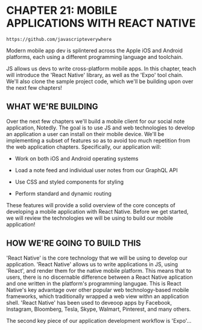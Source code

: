 # CHAPTER 21: MOBILE APPLICATIONS WITH REACT NATIVE

`https://github.com/javascripteverywhere`

Modern mobile app dev is splintered across the Apple iOS and 
Android platforms, each using a different programming
language and toolchain.

JS allows us devs to write cross-platform mobile apps. In this
chapter, teach will introduce the 'React Native' library, as
well as the 'Expo' tool chain. We'll also clone the sample project
code, which we'll be building upon over the next few chapters!

## WHAT WE'RE BUILDING

Over the next few chapters we'll build a mobile client for our
social note application, Notedly. The goal is to use JS and 
web technologies to develop an application a user can install
on their mobile device. We'll be implementing a subset of 
features so as to avoid too much repetition from the web 
application chapters. Specifically, our application will:

* Work on both iOS and Android operating systems

* Load a note feed and individual user notes from our GraphQL API

* Use CSS and styled components for styling

* Perform standard and dynamic routing

These features will provide a solid overview of the core concepts 
of developing a mobile application with React Native. Before we
get started, we will review the technologies we will be using
to build our mobile application!

## HOW WE'RE GOING TO BUILD THIS

'React Native' is the core technology that we will be using to 
develop our application. 'React Native' allows us to write 
applications in JS, using 'React', and render them for the native
mobile platform. This means that to users, there is no discernable
difference between a React Native aplication and one written in 
the platform's programming langugae. This is React Native's key
advantage over other popular web technology-based mobile frameworks,
which traditionally wrapped a web view withn an application shell.
'React Native' has been used to deveoop apps by Facebook, Instagram,
Bloomberg, Tesla, Skype, Walmart, Pinterest, and many others. 

The second key piece of our application development workflow is
'Expo'...

<!-- HERE -- p. 230! -->